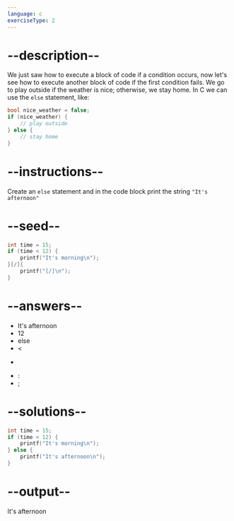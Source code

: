 ```yaml
---
language: c
exerciseType: 2
---
```


# --description--

We just saw how to execute a block of code if a condition occurs, now let's see how to execute another block of code if the first condition fails.
We go to play outside if the weather is nice; otherwise, we stay home.
In C we can use the `else` statement, like:
```c
bool nice_weather = false;
if (nice_weather) {
    // play outside
} else {
    // stay home
}
```

# --instructions--

Create an `else` statement and in the code block print the string `"It's afternoon"`

# --seed--

```c
int time = 15;
if (time < 12) {
    printf("It's morning\n");
}[/]{
    printf("[/]\n");
}
```

# --answers--

- It's afternoon
- 12
-  else 
-  < 
-  > 
- :
- ;

# --solutions--

```c
int time = 15;
if (time < 12) {
    printf("It's morning\n");
} else {
    printf("It's afternoon\n");
}
```

# --output--

It's afternoon

